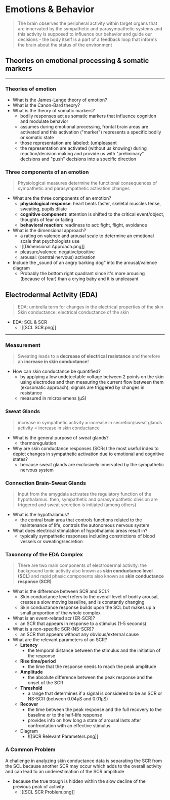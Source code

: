 # Emotions & Behavior
> The brain observes the peripheral activity within target organs that are innervated by the sympathetic and parasympathetic systems and this activity is supposed to influence our behavior and guide our decisions - the body itself is a part of a feedback loop that informs the brain about the status of the environment
## Theories on emotional processing & somatic markers
___
### Theories of emotion
- What is the James-Lange theory of emotion?
- What is the Canon-Bard theory?
- What is the theory of somatic markers?
	- bodily responses act as somatic markers that influence cognition and modulate behavior
	- assumes during emotional processing, frontal brain areas are activated and this activation ("marker") represents a specific bodily or somatic state
	- those representation are labeled: (un)pleasant
	- the representation are activated (without us knowing) during reaction/decision making and provide us with "preliminary" decisions and "push" decisions into a specific direction
### Three components of an emotion
> Physiological measures determine the functional consequences of sympathetic and parasympathetic activation changes
- What are the three components of an emotion?
	- **physiological response**: heart beats faster, skeletal muscles tense, sweating, pupils dilate
	- **cognitive component**: attention is shifted to the critical event/object, thoughts of fear or failing
	- **behavioral reaction**: readiness to act: fight, flight, avoidance
- What is the dimensional approach?
	- a rating on valence and arousal scale to determine an emotional scale that psychologists use
	- ![[Dimensional Approach.png]]
	- pleasure/valence: negative/positive
	- arousal: (central nervous) activation
- Include the „sound of an angry barking dog“ into the arousal/valence diagram
	- Probably the bottom right quadrant since it's more arousing (because of fear) than a crying baby and it is unpleasant
	
## Electrodermal Activity (EDA)
> EDA: umbrella term for changes in the electrical properties of the skin
> Skin conductance: electrical conductance of the skin

- EDA: SCL & SCR
	- ![[SCL SCR.png]]
___
### Measurement
> Sweating leads to a **decrease of electrical resistance** and therefore an **increase in skin conductance**!
- How can skin conductance be quantified?
	- by applying a low undetectable voltage between 2 points on the skin using electrodes and then measuring the current flow between them (exosomatic approach); signals are triggered by changes in resistance
	- measured in microsiemens (μS)

### Sweat Glands
> increase in sympathetic activity = increase in secretion/sweat glands activity = increase in skin conductance
- What is the general purpose of sweat glands?
	- thermoregulation
- Why are skin conductance responses (SCRs) the most useful index to depict changes in sympathetic activation due to emotional and cognitive states?
	- because sweat glands are exclusively innervated by the sympathetic nervous system

### Connection Brain-Sweat Glands
> Input from the amygdala activates the regulatory function of the hypothalamus. then, sympathetic and parasympathetic division are triggered and sweat secretion is initiated (among others)
- What is the hypothalamus?
	- the central brain area that controls functions related to the maintenance of life; controls the autonomous nervous system
- What does electrical stimulation of hypothalamic areas result in?
	- typically sympathetic responses including constrictions of blood vessels or sweating/secretion

### Taxonomy of the EDA Complex
> There are two main components of electrodermal activity: the background tonic activity also known as **skin conductance level (SCL)** and rapid phasic components also known as **skin conductance response (SCR)**
- What is the difference between SCR and SCL?
	- Skin conductance level refers to the overall level of bodily arousal,  creates a slow moving baseline, and is constantly changing
	- Skin conductance response builds upon the SCL but makes up a small proportion of the whole complex
- What is an event-related scr (ER-SCR)?
	- an SCR that appears in response to a stimulus (1-5 seconds)
- What is a non-specific SCR (NS-SCR)?
	- an SCR that appears without any obvious/external cause
- What are the relevant parameters of an SCR?
	- **Latency**
		- the temporal distance between the stimulus and the initiation of the response
	- **Rise time/period**
		- the time that the response needs to reach the peak amplitude
	- **Amplitude**
		- the absolute difference between the peak response and the onset of the SCR
	- **Threshold**
		- a range that determines if a signal is considered to be an SCR or NS-SCR (between 0.04μS and 0.01μS)
	- **Recover**
		- the time between the peak response and the full recovery to the baseline or to the half-life response
		- provides info on how long a state of arousal lasts after confrontation with an effective stimulus
	- Diagram
		- ![[SCR Relevant Parameters.png]]

### A Common Problem
A challenge in analyzing skin conductance data is separating the SCR from the SCL because another SCR may occur which adds to the overall activity and can lead to an underestimation of the SCR amplitude
- because the true trough is hidden within the slow decline of the previous peak of activity
	- ![[SCL SCR Problem.png]]